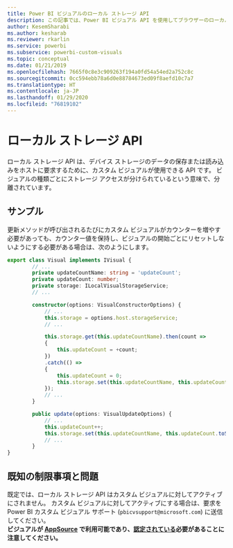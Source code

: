 ```yaml
---
title: Power BI ビジュアルのローカル ストレージ API
description: この記事では、Power BI ビジュアル API を使用してブラウザーのローカル ストレージにアクセスする方法について説明します
author: KesemSharabi
ms.author: kesharab
ms.reviewer: rkarlin
ms.service: powerbi
ms.subservice: powerbi-custom-visuals
ms.topic: conceptual
ms.date: 01/21/2019
ms.openlocfilehash: 7665f0c8e3c909263f194a0fd54a54ed2a752c8c
ms.sourcegitcommit: 0cc594ebb78a6d0e88784673ed09f8aefd10c7a7
ms.translationtype: HT
ms.contentlocale: ja-JP
ms.lasthandoff: 01/29/2020
ms.locfileid: "76819102"
---
```

# <a name="local-storage-api"></a>ローカル ストレージ API

ローカル ストレージ API は、デバイス ストレージのデータの保存または読み込みをホストに要求するために、カスタム ビジュアルが使用できる API です。 ビジュアルの種類ごとにストレージ アクセスが分けられているという意味で、分離されています。

## <a name="sample"></a>サンプル

更新メソッドが呼び出されるたびにカスタム ビジュアルがカウンターを増やす必要があっても、カウンター値を保持し、ビジュアルの開始ごとにリセットしないようにする必要がある場合は、次のようにします。

```typescript
export class Visual implements IVisual {
        // ...
        private updateCountName: string = 'updateCount';
        private updateCount: number;
        private storage: ILocalVisualStorageService;
        // ...

        constructor(options: VisualConstructorOptions) {
            // ...
            this.storage = options.host.storageService;
            // ...

            this.storage.get(this.updateCountName).then(count =>
            {
                this.updateCount = +count;
            })
            .catch(() =>
            {
                this.updateCount = 0;
                this.storage.set(this.updateCountName, this.updateCount.toString());
            });
            // ...
        }

        public update(options: VisualUpdateOptions) {
            // ...
            this.updateCount++;
            this.storage.set(this.updateCountName, this.updateCount.toString());
            // ...
        }
}
```

## <a name="known-limitations-and-issues"></a>既知の制限事項と問題

既定では、ローカル ストレージ API はカスタム ビジュアルに対してアクティブにされません。 カスタム ビジュアルに対してアクティブにする場合は、要求を Power BI カスタム ビジュアル サポート (`pbicvsupport@microsoft.com`) に送信してください。  
**ビジュアルが [AppSource](https://appsource.microsoft.com/en-us/marketplace/apps?product=power-bi-visuals) で利用可能であり、[認定されている](https://powerbi.microsoft.com/en-us/documentation/powerbi-custom-visuals-certified/)必要があることに注意してください。**
